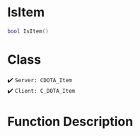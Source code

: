 # IsItem
```lua
bool IsItem()
```
# Class
✔️ `Server: CDOTA_Item`  
✔️ `Client: C_DOTA_Item`  

# Function Description

